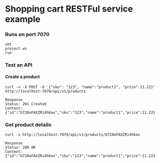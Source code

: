 # Shopping cart RESTFul service example


### Runs on port 7070

    sbt
    project ws
    run

### Test an API

#### Create a product

    curl -v -X POST -d '{"sku": "123", "name":"product1", "price":11.22}' http://localhost:7070/api/v1/products

    Response
    Status: 201 Created
    Content: {"id":"U728oFAXZRi4h6ax","sku":"123","name":"product1","price":11.22}

### Get product details

    curl -v http://localhost:7070/api/v1/products/U728oFAXZRi4h6ax

    Response
    Status: 200 OK
    Content: {"id":"U728oFAXZRi4h6ax","sku":"123","name":"product1","price":11.22}

